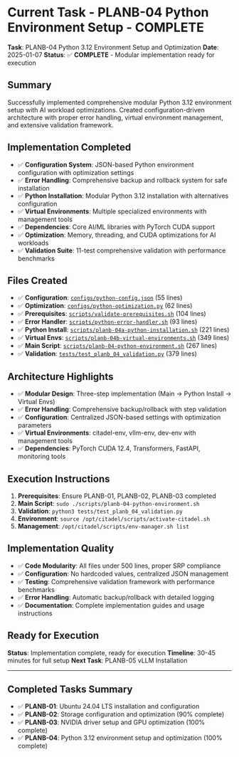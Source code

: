 # Current Task - PLANB-04 Python Environment Setup - COMPLETE

**Task**: PLANB-04 Python 3.12 Environment Setup and Optimization
**Date**: 2025-01-07
**Status**: ✅ **COMPLETE** - Modular implementation ready for execution

## Summary
Successfully implemented comprehensive modular Python 3.12 environment setup with AI workload optimizations. Created configuration-driven architecture with proper error handling, virtual environment management, and extensive validation framework.

## Implementation Completed
- ✅ **Configuration System**: JSON-based Python environment configuration with optimization settings
- ✅ **Error Handling**: Comprehensive backup and rollback system for safe installation
- ✅ **Python Installation**: Modular Python 3.12 installation with alternatives configuration
- ✅ **Virtual Environments**: Multiple specialized environments with management tools
- ✅ **Dependencies**: Core AI/ML libraries with PyTorch CUDA support
- ✅ **Optimization**: Memory, threading, and CUDA optimizations for AI workloads
- ✅ **Validation Suite**: 11-test comprehensive validation with performance benchmarks

## Files Created
- ✅ **Configuration**: [`configs/python-config.json`](../configs/python-config.json) (55 lines)
- ✅ **Optimization**: [`configs/python-optimization.py`](../configs/python-optimization.py) (62 lines)
- ✅ **Prerequisites**: [`scripts/validate-prerequisites.sh`](../scripts/validate-prerequisites.sh) (104 lines)
- ✅ **Error Handler**: [`scripts/python-error-handler.sh`](../scripts/python-error-handler.sh) (93 lines)
- ✅ **Python Install**: [`scripts/planb-04a-python-installation.sh`](../scripts/planb-04a-python-installation.sh) (221 lines)
- ✅ **Virtual Envs**: [`scripts/planb-04b-virtual-environments.sh`](../scripts/planb-04b-virtual-environments.sh) (349 lines)
- ✅ **Main Script**: [`scripts/planb-04-python-environment.sh`](../scripts/planb-04-python-environment.sh) (267 lines)
- ✅ **Validation**: [`tests/test_planb_04_validation.py`](../tests/test_planb_04_validation.py) (379 lines)

## Architecture Highlights
- ✅ **Modular Design**: Three-step implementation (Main → Python Install → Virtual Envs)
- ✅ **Error Handling**: Comprehensive backup/rollback with step validation
- ✅ **Configuration**: Centralized JSON-based settings with optimization parameters
- ✅ **Virtual Environments**: citadel-env, vllm-env, dev-env with management tools
- ✅ **Dependencies**: PyTorch CUDA 12.4, Transformers, FastAPI, monitoring tools

## Execution Instructions
1. **Prerequisites**: Ensure PLANB-01, PLANB-02, PLANB-03 completed
2. **Main Script**: `sudo ./scripts/planb-04-python-environment.sh`
3. **Validation**: `python3 tests/test_planb_04_validation.py`
4. **Environment**: `source /opt/citadel/scripts/activate-citadel.sh`
5. **Management**: `/opt/citadel/scripts/env-manager.sh list`

## Implementation Quality
- ✅ **Code Modularity**: All files under 500 lines, proper SRP compliance
- ✅ **Configuration**: No hardcoded values, centralized JSON management
- ✅ **Testing**: Comprehensive validation framework with performance benchmarks
- ✅ **Error Handling**: Automatic backup/rollback with detailed logging
- ✅ **Documentation**: Complete implementation guides and usage instructions

## Ready for Execution
**Status**: Implementation complete, ready for execution
**Timeline**: 30-45 minutes for full setup
**Next Task**: PLANB-05 vLLM Installation

---

## Completed Tasks Summary
- ✅ **PLANB-01**: Ubuntu 24.04 LTS installation and configuration
- ✅ **PLANB-02**: Storage configuration and optimization (90% complete)
- ✅ **PLANB-03**: NVIDIA driver setup and GPU optimization (100% complete)
- ✅ **PLANB-04**: Python 3.12 environment setup and optimization (100% complete)